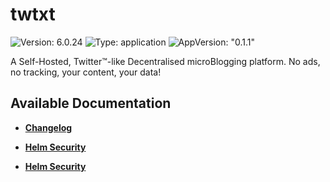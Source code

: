 # twtxt

![Version: 6.0.24](https://img.shields.io/badge/Version-6.0.24-informational?style=flat-square) ![Type: application](https://img.shields.io/badge/Type-application-informational?style=flat-square) ![AppVersion: "0.1.1"](https://img.shields.io/badge/AppVersion-"0.1.1"-informational?style=flat-square)

A Self-Hosted, Twitter™-like Decentralised microBlogging platform. No ads, no tracking, your content, your data!

## Available Documentation

- [**Changelog**](CHANGELOG)

- [**Helm Security**](container-security)

- [**Helm Security**](helm-security)

